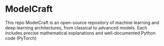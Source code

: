 # ModelCraft
This repo ModelCraft is an open-source repository of machine learning and deep learning architectures, from classical to advanced models. Each includes precise mathematical explanations and well-documented Python code (PyTorch)
